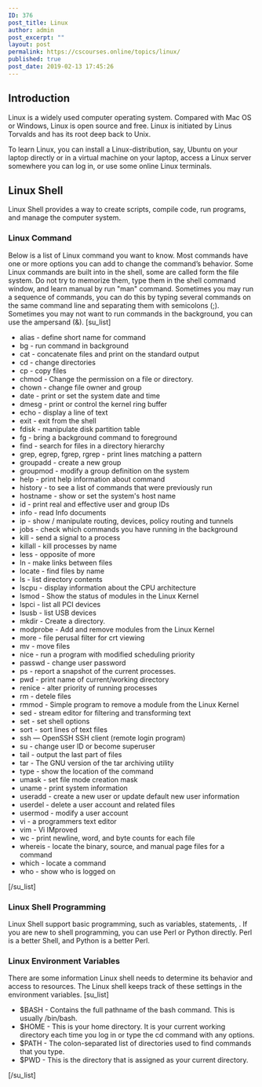 ```yaml
---
ID: 376
post_title: Linux
author: admin
post_excerpt: ""
layout: post
permalink: https://cscourses.online/topics/linux/
published: true
post_date: 2019-02-13 17:45:26
---
```

<h2>Introduction</h2>
<p>Linux is a widely used computer operating system. Compared with Mac OS or Windows, Linux is open source and free. Linux is initiated by Linus Torvalds and has its root deep back to Unix.</p>
To learn Linux, you can install a Linux-distribution, say, Ubuntu on your laptop directly or in a virtual machine on your laptop, access a Linux server somewhere you can log in, or use some online Linux terminals.
<h2>Linux Shell</h2>
Linux Shell provides a way to create scripts, compile code, run programs, and manage the computer system.
<h3>Linux Command</h3>
Below is a list of Linux command you want to know. Most commands have one or more options you can add to change the command’s behavior. Some Linux commands are built into in the shell, some are called form the file system. Do not try to memorize them, type them in the shell command window, and learn manual by run "man" command.
Sometimes you may run a sequence of commands, you can do this by typing several commands on the same command line and separating them with semicolons (;).
Sometimes you may not want to run commands in the background, you can use the ampersand (&amp;).
[su_list]
<ul>
 	<li>alias - define short name for command</li>
 	<li>bg - run command in background</li>
 	<li>cat - concatenate files and print on the standard output</li>
 	<li>cd - change directories</li>
 	<li>cp - copy files</li>
 	<li>chmod - Change the permission on a file or directory.</li>
 	<li>chown - change file owner and group</li>
 	<li>date - print or set the system date and time</li>
 	<li>dmesg - print or control the kernel ring buffer</li>
 	<li>echo - display a line of text</li>
 	<li>exit - exit from the shell</li>
 	<li>fdisk - manipulate disk partition table</li>
 	<li>fg - bring a background command to foreground</li>
 	<li>find - search for files in a directory hierarchy</li>
 	<li>grep, egrep, fgrep, rgrep - print lines matching a pattern</li>
 	<li>groupadd - create a new group</li>
 	<li>groupmod - modify a group definition on the system</li>
 	<li>help - print help information about command</li>
 	<li>history - to see a list of commands that were previously run</li>
 	<li>hostname - show or set the system's host name</li>
 	<li>id - print real and effective user and group IDs</li>
 	<li>info - read Info documents</li>
 	<li>ip - show / manipulate routing, devices, policy routing and tunnels</li>
 	<li>jobs - check which
commands you have running in the background</li>
 	<li>kill - send a signal to a process</li>
 	<li>killall - kill processes by name</li>
 	<li>less - opposite of more</li>
 	<li>ln - make links between files</li>
 	<li>locate - find files by name</li>
 	<li>ls - list directory contents</li>
 	<li>lscpu - display information about the CPU architecture</li>
 	<li>lsmod - Show the status of modules in the Linux Kernel</li>
 	<li>lspci - list all PCI devices</li>
 	<li>lsusb - list USB devices</li>
 	<li>mkdir - Create a directory.</li>
 	<li>modprobe - Add and remove modules from the Linux Kernel</li>
 	<li>more - file perusal filter for crt viewing</li>
 	<li>mv - move files</li>
 	<li>nice - run a program with modified scheduling priority</li>
 	<li>passwd - change user password</li>
 	<li>ps - report a snapshot of the current processes.</li>
 	<li>pwd - print name of current/working directory</li>
 	<li>renice - alter priority of running processes</li>
 	<li>rm - detele files</li>
 	<li>rmmod - Simple program to remove a module from the Linux Kernel</li>
 	<li>sed - stream editor for filtering and transforming text</li>
 	<li>set - set shell options</li>
 	<li>sort - sort lines of text files</li>
 	<li>ssh — OpenSSH SSH client (remote login program)</li>
 	<li>su - change user ID or become superuser</li>
 	<li>tail - output the last part of files</li>
 	<li>tar - The GNU version of the tar archiving utility</li>
 	<li>type - show the location of the command</li>
 	<li>umask - set file mode creation mask</li>
 	<li>uname - print system information</li>
 	<li>useradd - create a new user or update default new user information</li>
 	<li>userdel - delete a user account and related files</li>
 	<li>usermod - modify a user account</li>
 	<li>vi - a programmers text editor</li>
 	<li>vim - Vi IMproved</li>
 	<li>wc - print newline, word, and byte counts for each file</li>
 	<li>whereis - locate the binary, source, and manual page files for a command</li>
 	<li>which - locate a command</li>
 	<li>who - show who is logged on</li>
</ul>
[/su_list]
<h3>Linux Shell Programming</h3>
Linux Shell support basic programming, such as variables, statements, . If you are new to shell programming, you can use Perl or Python directly. Perl is a better Shell, and Python is a better Perl.
<h3>Linux Environment Variables</h3>
There are some information Linux shell needs to determine its behavior and access to resources. The Linux shell keeps track of these settings in the environment variables.
[su_list]
<ul>
 	<li>$BASH - Contains the full pathname of the bash command. This is usually /bin/bash.</li>
 	<li>$HOME - This is your home directory. It is your current working directory each time you log in or type the cd command with any options.</li>
 	<li>$PATH - The colon-separated list of directories used to find commands that you type.</li>
 	<li>$PWD - This is the directory that is assigned as your current directory.</li>
</ul>
[/su_list]